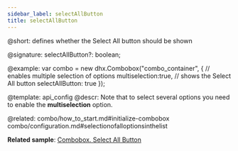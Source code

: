 ```yaml
---
sidebar_label: selectAllButton
title: selectAllButton
---          
```


@short: defines whether the Select All button should be shown

@signature: selectAllButton?: boolean;

@example: 
var combo = new dhx.Combobox("combo_container", {
    // enables multiple selection of options
    multiselection:true,
    // shows the Select All button
    selectAllButton: true
});


@template:	api_config
@descr: 
Note that to select several options you need to enable the **multiselection** option.

@related: combo/how_to_start.md#initialize-combobox
combo/configuration.md#selectionofalloptionsinthelist

**Related sample**: [Combobox. Select All Button](https://snippet.dhtmlx.com/ui7pi7ty)